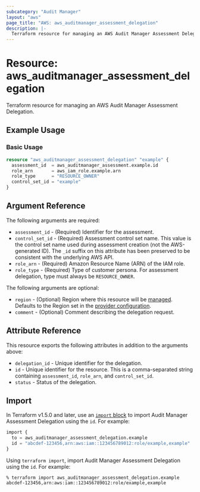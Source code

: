 ```yaml
---
subcategory: "Audit Manager"
layout: "aws"
page_title: "AWS: aws_auditmanager_assessment_delegation"
description: |-
  Terraform resource for managing an AWS Audit Manager Assessment Delegation.
---
```


# Resource: aws_auditmanager_assessment_delegation

Terraform resource for managing an AWS Audit Manager Assessment Delegation.

## Example Usage

### Basic Usage

```terraform
resource "aws_auditmanager_assessment_delegation" "example" {
  assessment_id  = aws_auditmanager_assessment.example.id
  role_arn       = aws_iam_role.example.arn
  role_type      = "RESOURCE_OWNER"
  control_set_id = "example"
}
```

## Argument Reference

The following arguments are required:

* `assessment_id` - (Required) Identifier for the assessment.
* `control_set_id` - (Required) Assessment control set name. This value is the control set name used during assessment creation (not the AWS-generated ID). The `_id` suffix on this attribute has been preserved to be consistent with the underlying AWS API.
* `role_arn` - (Required) Amazon Resource Name (ARN) of the IAM role.
* `role_type` - (Required) Type of customer persona. For assessment delegation, type must always be `RESOURCE_OWNER`.

The following arguments are optional:

* `region` - (Optional) Region where this resource will be [managed](https://docs.aws.amazon.com/general/latest/gr/rande.html#regional-endpoints). Defaults to the Region set in the [provider configuration](https://registry.terraform.io/providers/hashicorp/aws/latest/docs#aws-configuration-reference).
* `comment` - (Optional) Comment describing the delegation request.

## Attribute Reference

This resource exports the following attributes in addition to the arguments above:

* `delegation_id` - Unique identifier for the delegation.
* `id` - Unique identifier for the resource. This is a comma-separated string containing `assessment_id`, `role_arn`, and `control_set_id`.
* `status` - Status of the delegation.

## Import

In Terraform v1.5.0 and later, use an [`import` block](https://developer.hashicorp.com/terraform/language/import) to import Audit Manager Assessment Delegation using the `id`. For example:

```terraform
import {
  to = aws_auditmanager_assessment_delegation.example
  id = "abcdef-123456,arn:aws:iam::123456789012:role/example,example"
}
```

Using `terraform import`, import Audit Manager Assessment Delegation using the `id`. For example:

```console
% terraform import aws_auditmanager_assessment_delegation.example abcdef-123456,arn:aws:iam::123456789012:role/example,example
```
